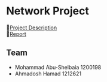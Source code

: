 # Network Project

🔗[Project Description](ENCS3320_Project1.pdf)  
🔗[Report](Report.pdf)

## Team
- Mohammad Abu-Shelbaia 1200198
- Ahmadosh Hamad 1212621

## 
